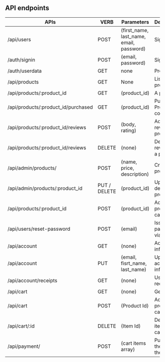 ## API endpoints

| APIs | VERB | Parameters | Description |
| --- | --- | --- | --- |
| /api/users | POST | (first_name, last_name, email, password) | SignUp |
| /auth/signin | POST | (email, password) | SignIn |
| /auth/userdata | GET | none | Profile Data |
| /api/products | GET | None | List of products |
| /api/products/:product_id | GET | (product_id) | A product |
| /api/products/:product_id/purchased | GET | (product_id) | Purchased Product content |
| /api/products/:product_id/reviews | POST | (body, rating) | Add a review to a product |
| /api/products/:product_id/reviews | DELETE | (none) | Delete a review from a product |
| /api/admin/products/ | POST | (name, price, description) | Create product |
| /api/admin/products/:product_id | PUT / DELETE | (product_id) | Update or delete product |
| /api/products/:product_id | POST | (product_id) | Add product to cart |
| /api/users/reset-password | POST | (email) | Issue new password via Mailgun |
| /api/account | GET | (none) | Account info |
| /api/account | PUT | (email, fisrt_name, last_name) | Update account info |
| /api/account/receipts | GET | (none) | User's receipts |
| /api/cart | GET | (none) | Get the cart |
| /api/cart | POST | (Product Id) | Add an product to cart |
| /api/cart/:id | DELETE | (Item Id) | Delete an item from cart |
| /api/payment/ | POST | (cart items array) | Purchase the items in the cart |

